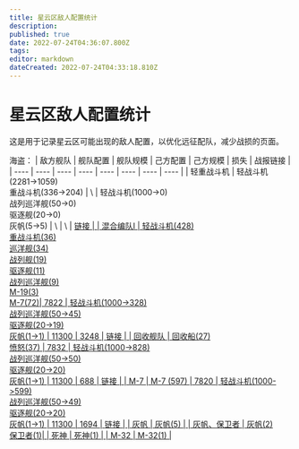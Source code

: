 ```yaml
---
title: 星云区敌人配置统计
description: 
published: true
date: 2022-07-24T04:36:07.800Z
tags: 
editor: markdown
dateCreated: 2022-07-24T04:33:18.810Z
---
```


# 星云区敌人配置统计
这是用于记录星云区可能出现的敌人配置，以优化远征配队，减少战损的页面。

海盗：
|  敌方舰队   | 舰队配置 | 舰队规模 | 己方配置 | 己方规模 | 损失 | 战报链接 |
|  ----  | ----  | ---- | ---- | ---- | ---- | ---- | ---- |
| 轻重战斗机 | 轻战斗机(2281->1059) <br> 重战斗机(336->204) | \ | 轻战斗机(1000->0) <br> 战列巡洋舰(50->0) <br> 驱逐舰(20->0) <br> 灰帆(5->5) | \ | \ | <a href="http://star.xxapi.icu/game.php?page=raport&raport=895858887cb1370fb21e9b0cfca6bd80"> 链接 |
| 混合编队I  | 轻战斗机(428) <br> 重战斗机(36) <br> 巡洋舰(34) <br> 战列舰(19) <br> 驱逐舰(11) <br> 战列巡洋舰(9) <br> M-19(3) <br> M-7(72)| 7822 | 轻战斗机(1000->328) <br> 战列巡洋舰(50->45) <br> 驱逐舰(20->19) <br> 灰帆(1->1) | 11300 | 3248 |  <a href="http://star.xxapi.icu/game.php?page=raport&raport=98920651349c6294716a814865248ad7"> 链接  |
| 回收舰队  | 回收船(27) <br> 愤怒(37) | 7832 | 轻战斗机(1000->828) <br> 战列巡洋舰(50->50) <br> 驱逐舰(20->20) <br> 灰帆(1->1) | 11300 | 688 | <a href="http://star.xxapi.icu/game.php?page=raport&raport=39412d97ac72f2de21e8c99ded31e8db"> 链接  |
| M-7  | M-7 (597) | 7820 | 轻战斗机(1000->599) <br> 战列巡洋舰(50->49) <br> 驱逐舰(20->20) <br> 灰帆(1->1) | 11300 | 1694 |  <a href="http://star.xxapi.icu/game.php?page=raport&raport=5d463fd917beb615d566000ab99e98a8"> 链接 |
| 灰帆 | 灰帆(5) | 
| 灰帆、保卫者 | 灰帆(2) <br> 保卫者(1)| 
| 死神 | 死神(1) |
| M-32 | M-32(1) |